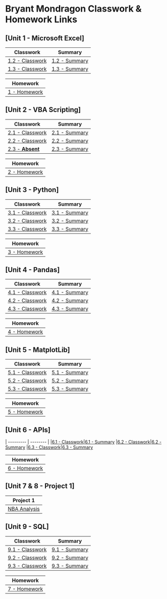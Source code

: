 # Bryant Mondragon Classwork & Homework Links

## [Unit 1 - Microsoft Excel]

| Classwork |  Summary | 
| --------- | -------- |
|[1.2 - Classwork](/Classwork/Excel/02-Excel)|[1.2 - Summary](https://drive.google.com/file/d/1i70DVupErUNkrwXYJMDo6TQQn69NPj0-/view?usp=sharing)
|[1.3 - Classwork](/Classwork/Excel/03-Excel)|[1.3 - Summary](https://drive.google.com/file/d/1HcCIdY_2kQ4QQ-jnwLqJcx3WqC_l0Wb5/view?usp=sharing)

|Homework|
| ------ |
|[1 - Homework](/Challenges/excel-challenge)|

## [Unit 2 - VBA Scripting]

| Classwork |  Summary |
| --------- | -------- |
|[2.1 - Classwork](/Classwork/VBA/01-VBA)|[2.1 - Summary](https://drive.google.com/file/d/1d7EzN2pzULBcNQOzyGR_WEGdScf9SBZH/view?usp=sharing)
|[2.2 - Classwork](/Classwork/VBA/02-VBA)|[2.2 - Summary](https://drive.google.com/file/d/1bqbrdcTti2BB_EJRNcVyGnCj-e3hKoP2/view?usp=sharing)
| [2.3 - **Absent** ]()|[2.3 - Summary](https://drive.google.com/file/d/1I3j8bHJzNzxObY4pULrN4bonl7MBv7v9/view?usp=sharing)

|Homework|
| ------ |
|[2 - Homework](/Challenges/vba-challenge)|

## [Unit 3 - Python]

| Classwork |  Summary |
| --------- | -------- |
|[3.1 - Classwork](/Classwork/Python/01-Python)|[3.1 - Summary](https://drive.google.com/file/d/1Y-Z0ShMv4A5uwVDLHxwyw6Mu0ysujVSy/view?usp=sharing)
|[3.2 - Classwork](/Classwork/Python/02-Python)|[3.2 - Summary](https://drive.google.com/file/d/1_VIaA3u56V_nP_8FsjpuKDBWz8AEHICi/view?usp=sharing)
|[3.3 - Classwork](/Classwork/Python/03-Python)|[3.3 - Summary](https://drive.google.com/file/d/18TG7U5xtymp_rL0v_Q6CHh7eHa6bpfTy/view?usp=sharing)

|Homework|
| ------ |
|[3 - Homework](/Challenges/python-challenge)|

## [Unit 4 - Pandas]

| Classwork |  Summary |
| --------- | -------- |
|[4.1 - Classwork](/Classwork/Pandas/01-Pandas)|[4.1 - Summary](https://drive.google.com/file/d/1sFcPDwMzYRnsbqXdvHf6XxDpOzXksRlF/view?usp=sharing)
|[4.2 - Classwork](/Classwork/Pandas/02-Pandas)|[4.2 - Summary](https://drive.google.com/file/d/1dutst6sFUnghU8byVJrFAn0ipVG4LoOi/view?usp=sharing)
|[4.3 - Classwork](/Classwork/Pandas/03-Python)|[4.3 - Summary](https://drive.google.com/file/d/1KTJJeA1ExBG4YOfNtSAUeTvjt7VByHmi/view?usp=sharing)

|Homework|
| ------ |
|[4 - Homework](/Challenges/pandas-challenge)|

## [Unit 5 - MatplotLib]

| Classwork |  Summary |
| --------- | -------- |
|[5.1 - Classwork](/Classwork/MatplotLib/01-MatplotLib)|[5.1 - Summary](https://drive.google.com/file/d/19e8_VjDXptPz1-gF3ABdiAJoLiQrQn50/view?usp=sharing)
|[5.2 - Classwork](/Classwork/MatplotLib/02-MatplotLib)|[5.2 - Summary](https://drive.google.com/file/d/10BIZWZvM2QSv78_Hgo1jq-7xovS03FCD/view?usp=sharing)
|[5.3 - Classwork](/Classwork/MatplotLib/03-MatplotLib)|[5.3 - Summary](https://drive.google.com/file/d/18HWceE6q1ovfUUc2AOcDZJQ0nf3Wirxs/view?usp=sharing)

|Homework|
| ------ |
|[5 - Homework](/Challenges/matplotlib-challenge)|

## [Unit 6 - APIs]

| --------- | -------- |
|[6.1 - Classwork](/Classwork/APIs/01-APIs)|[6.1 - Summary](https://drive.google.com/file/d/1rgEsgpCSPU-pAMHmlKi3y1WqYWbTu0h0/view?usp=sharing)
|[6.2 - Classwork](/Classwork/APIs/02-APIs)|[6.2 - Summary](https://drive.google.com/file/d/1sd6JPoEE1Wr3zWZ4TiSQ0EN80DVVnlcx/view?usp=sharing)
|[6.3 - Classwork](/Classwork/APIs/03-APIs)|[6.3 - Summary](https://drive.google.com/file/d/1GPXjQhGTLVqX4g5pjj_ZqvtKV1lsm2QQ/view?usp=sharing)

|Homework|
| ------ |
|[6 - Homework](/Challenges/api-challenge)|

## [Unit 7 & 8 - Project 1]

| Project 1 |  
| --------- |
|[NBA Analysis](https://github.com/Kate-Yayla/Project1-Historical-NBA-Analysis/tree/7e2b5bee4cc2502da3716363f2da1941b18b554d)|

## [Unit 9 - SQL]

| Classwork |  Summary |
| --------- | -------- |
|[9.1 - Classwork](/Classwork/SQL/01-SQL)|[9.1 - Summary](https://drive.google.com/file/d/1kl5MEIEnQMc7eYW1YRezyGKVh3R2m40E/view?usp=sharing)
|[9.2 - Classwork](/Classwork/SQL/02-SQL)|[9.2 - Summary](https://docs.google.com/document/d/1NZv24VHPY8qERiMTSyqw5CcJezQP65JY/edit)
|[9.3 - Classwork](/Classwork/SQL/03-SQL)|[9.3 - Summary]() 

|Homework|
| ------ |
|[7 - Homework](/Challenges/python-api-challenge)|